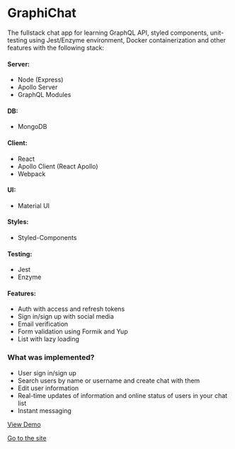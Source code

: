 # GraphiChat

The fullstack chat app for learning GraphQL API, styled components, unit-testing using Jest/Enzyme environment, Docker containerization and other features with the following stack:

#### Server:
- Node (Express)
- Apollo Server
- GraphQL Modules
#### DB:
- MongoDB
#### Client:
- React
- Apollo Client (React Apollo)
- Webpack
#### UI:
- Material UI
#### Styles:
- Styled-Components
#### Testing:
- Jest
- Enzyme
#### Features:
- Auth with access and refresh tokens
- Sign in/sign up with social media
- Email verification
- Form validation using Formik and Yup
- List with lazy loading
### What was implemented?
- User sign in/sign up
- Search users by name or username and create chat with them
- Edit user information
- Real-time updates of information and online status of users in your chat list
- Instant messaging

[View Demo](https://drive.google.com/file/d/19Sw2f1vi4W_qwe_vle-Ldbes99980ucg/view?usp=sharing)

[Go to the site](https://graphichat.herokuapp.com/)
